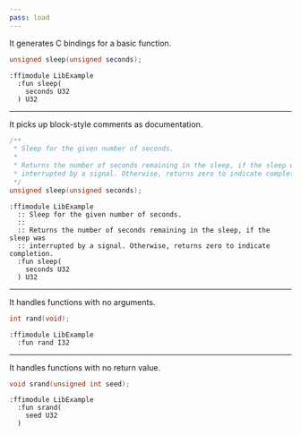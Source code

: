 ```yaml
---
pass: load
---
```


It generates C bindings for a basic function.

```c ffigen
unsigned sleep(unsigned seconds);
```
```savi
:ffimodule LibExample
  :fun sleep(
    seconds U32
  ) U32
```

---

It picks up block-style comments as documentation.

```c ffigen
/**
 * Sleep for the given number of seconds.
 *
 * Returns the number of seconds remaining in the sleep, if the sleep was
 * interrupted by a signal. Otherwise, returns zero to indicate completion.
 */
unsigned sleep(unsigned seconds);
```
```savi
:ffimodule LibExample
  :: Sleep for the given number of seconds.
  ::
  :: Returns the number of seconds remaining in the sleep, if the sleep was
  :: interrupted by a signal. Otherwise, returns zero to indicate completion.
  :fun sleep(
    seconds U32
  ) U32
```

---

It handles functions with no arguments.

```c ffigen
int rand(void);
```
```savi
:ffimodule LibExample
  :fun rand I32
```

---

It handles functions with no return value.

```c ffigen
void srand(unsigned int seed);
```
```savi
:ffimodule LibExample
  :fun srand(
    seed U32
  )
```
